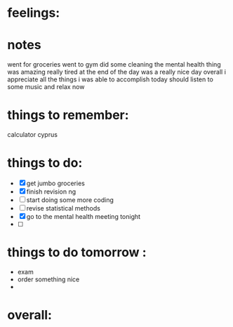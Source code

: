 
# feelings:

# notes
went for groceries 
went to gym 
did some cleaning 
the mental health thing was amazing 
really tired at the end of the day
was a really nice day overall i appreciate all the things i was able to accomplish today 
should listen to some music and relax now 

# things to remember:
calculator cyprus
# things to do:
- [x] get jumbo groceries
- [x] finish revision ng 
- [ ] start doing some more coding 
- [ ] revise statistical methods 
- [x] go to the mental health meeting tonight
- [ ]  
# things to do tomorrow :
- exam
-  order something nice 
- 
# overall:


